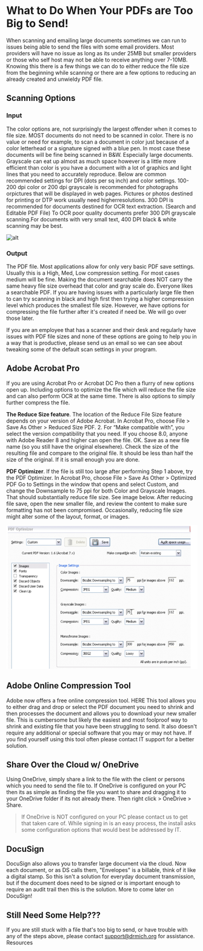 
# What to Do When Your PDFs are Too Big to Send!

When scanning and emailing large documents sometimes we can run to issues being able to send the files with some email providers. Most providers will have no issue as long as its under 25MB but smaller providers or those who self host may not be able to receive anything over 7-10MB. Knowing this there is a few things we can do to either reduce the file size from the beginning while scanning or there are a few options to reducing an already created and unwieldy PDF file.

## Scanning Options

### Input
The color options are, not surprisingly the largest offender when it comes to file size. MOST documents do not need to be scanned in color. There is no value or need for example, to scan a document in color just because of a color letterhead or a signature signed with a blue pen. In most case these documents will be fine being scanned in B&W. Especially large documents. Grayscale can eat up almost as much space however is a little more efficient than color is you have a document with a lot of graphics and light lines that you need to accurately reproduce. Below are common recommended settings for DPI (dots per sq inch) and color settings.
100-200 dpi color or 200 dpi grayscale is recommended for photographs orpictures that will be displayed in web pages.
Pictures or photos destined for printing or DTP work usually need higherresolutions.
300 DPI is recommended for documents destined for OCR text extraction. (Search and Editable PDF File)
To OCR poor quality documents prefer 300 DPI grayscale scanning.For documents with very small text, 400 DPI black & white scanning may be best.

![alt]("\src\images\paperport-scan-options.png")

### Output

The PDF file. Most applications allow for only very basic PDF save settings. Usually this is a High, Med, Low compression setting. For most  cases medium will be fine. Making the document searchable does NOT carry the same heavy file size overhead that color and gray scale do. Everyone likes a searchable PDF.  If you are having issues with a particularly large file then to can try scanning in black and high first then trying a higher compression level which produces the smallest file size. However, we have options for compressing the file further after it's created if need be. We will go over those later.

If you are an employee that has a scanner and their desk and regularly have issues with PDF file sizes and none of these options are going to help you in a way that is productive, please send us an email so we can see about tweaking some of the default scan settings in your program.

## Adobe Acrobat Pro

If you are using Acrobat Pro or Acrobat DC Pro then a flurry of new options open up. Including options to optimize the file which will reduce the file size and can also perform OCR at the same time. There is also options to simply further compress the file.  

**The Reduce Size feature**. The location of the Reduce File Size feature depends on your version of Adobe Acrobat. In Acrobat Pro, choose File > Save As Other > Reduced Size PDF. 2. For “Make compatible with”, you select the version compatibility that you need. If you choose 8.0, anyone with Adobe Reader 8 and higher can open the file. OK. Save as a new file name (so you still have the original elsewhere). Check the size of the resulting file and compare to the original file. It should be less than half the size of the original. If it is small enough you are done. 

**PDF Optimizer**. If the file is still too large after performing Step 1 above, try the PDF Optimizer. In Acrobat Pro, choose File > Save As Other > Optimized PDF Go to Settings in the window that opens and select Custom, and change the Downsample to 75 ppi for both Color and Grayscale Images. That should substantially reduce file size. See image below. After reducing file save, open the new smaller file, and review the content to make sure formatting has not been compromised. Occasionally, reducing file size might alter some of the layout, format, or images.

![](src\images\acrobat-pdf-optimizer.png)

## Adobe Online Compression Tool

Adobe now offers a free online compression tool. HERE  This tool allows you to either drag and drop or select the PDF document you need to shrink and then processes the document and allows you to download your new smaller file. This is cumbersome but likely the easiest and most foolproof way to shrink and existing file that you have been struggling to send. It also doesn't require any additional or special software that you may or may not have. If you find yourself using this tool often please contact IT support for a better solution.


## Share Over the Cloud w/ OneDrive
Using OneDrive, simply share a link to the file with the client or persons which you need to send the file to. If OneDrive is configured on your PC then its as simple as finding the file you want to share and dragging it to your OneDrive folder if its not already there. Then right click  > OneDrive > Share.

>If OneDrive is NOT configured on your PC please contact us to get that taken care of. While signing in is an easy process, the install asks some configuration options that would best be addressed by IT.

## DocuSign

DocuSign also allows you to transfer large document via the cloud. Now each document, or as DS calls them, "Envelopes" is a billable, think of it like a digital stamp. So this isn't a solution for everyday document transmission, but if the document does need to be signed or is important enough to require an audit trail then this is the solution.
More to come later on DocuSign!

## Still Need Some Help???
If you are still stuck with a file that's too big to send, or have trouble with any of the steps above, please contact support@drmich.org for assistance. 
Resources




